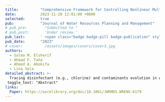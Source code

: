 ```yaml
---
title:          "Comprehensive Framework for Controlling Nonlinear Multispecies Water Quality Dynamics"
date:           2023-11-20 12:01:00 +0800
selected:       true
pub:            "Journal of Water Resources Planning and Management"
# pub_pre:        "Submitted to "
# pub_post:       'Under review.'
pub_last:       ' <span class="badge badge-pill badge-publication" style="background-color: #3498db; color: white;">Journal</span>'
pub_date:       "2023"
# cover:          /assets/images/covers/cover3.jpg
authors:
  - Salma M. Elsherif
  - Ahmad F. Taha
  - Ahmed A. Abokifa
  - Lina Sela
detailed_abstract: >-
  Tracing disinfectant (e.g., chlorine) and contaminants evolution in water networks requires the solution of one-dimensional (1D) advection-reaction (AR) partial differential equations (PDEs). With the absence of analytical solutions in many scenarios, numerical solutions require high-resolution time and space discretizations, resulting in large model dimensions. This adds complexity to the water quality control problem. In addition, considering multispecies water quality dynamics rather than the single-species dynamics produces a more accurate description of the reaction dynamics under abnormal hazardous conditions (e.g., contamination events). Yet, these dynamics introduce a nonlinear reaction formulation to the model. To that end, solving nonlinear 1D AR PDEs in real time is critical to achieving monitoring and control goals for various scaled networks with a high computational burden. In this work, we propose a novel comprehensive framework to overcome the large-dimensionality issue by introducing different approaches for applying model order reduction (MOR) algorithms to the nonlinear system followed by applying a real-time water quality regulation algorithm that is based on an advanced model to maintain desirable disinfectant levels in water networks under multispecies dynamics. The performance of this framework is validated using rigorous numerical case studies under a wide range of scenarios demonstrating the challenges associated with regulating water quality under such conditions.
 toggle_text: "Abstract"
links:
  Paper: https://ascelibrary.org/doi/10.1061/JWRMD5.WRENG-6179
---
```

